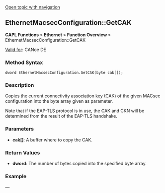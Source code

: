 [Open topic with navigation](../../../../../CANoeDEFamily.htm#Topics/CAPLFunctions/IP/Methods/CAPLfunctionGetCAK.md)

## EthernetMacsecConfiguration::GetCAK

**CAPL Functions** » **Ethernet** » **Function Overview** » EthernetMacsecConfiguration::GetCAK

[Valid for](../../../Shared/FeatureAvailability.md): CANoe DE

### Method Syntax

`dword EthernetMacsecConfiguration.GetCAK(byte cak[]);`

### Description

Copies the current connectivity association key (CAK) of the given MACsec configuration into the byte array given as parameter.

Note that if the EAP-TLS protocol is in use, the CAK and CKN will be determined from the result of the EAP-TLS handshake.

### Parameters

- **cak[]**: A buffer where to copy the CAK.

### Return Values

- **dword**: The number of bytes copied into the specified byte array.

### Example

—
